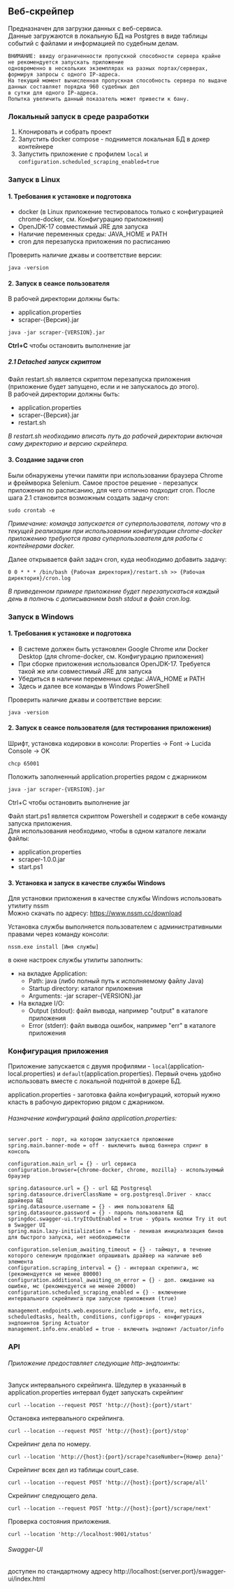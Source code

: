 ## Веб-скрейпер
Предназначен для загрузки данных с веб-сервиса.  
Данные загружаются в локальную БД на Postgres в виде таблицы событий с файлами и информацией по судебным делам.  

```
ВНИМАНИЕ: ввиду ограниченности пропускной способности сервера крайне не рекомендуется запускать приложение
одновременно в нескольких экземплярах на разных портах/серверах, формируя запросы с одного IP-адреса.
На текущий момент вычисленная пропускная способность сервера по выдаче данных составляет порядка 960 судебных дел 
в сутки для одного IP-адреса.  
Попытка увеличить данный показатель может привести к бану.
```

### Локальный запуск в среде разработки

1. Клонировать и собрать проект
2. Запустить docker compose - поднимется локальная БД в докер контейнере
3. Запустить приложение с профилем `local` и `configuration.scheduled_scraping_enabled=true`

### Запуск в Linux
#### 1. Требования к установке и подготовка
- docker (в Linux приложение тестировалось только с конфигурацией chrome-docker, см. Конфигурацию приложения)
- OpenJDK-17 совместимый JRE для запуска
- Наличие переменных среды: JAVA_HOME и PATH
- cron для перезапуска приложения по расписанию

Проверить наличие джавы и соответствие версии:
```
java -version
```

#### 2. Запуск в сеансе пользователя
В рабочей директории должны быть:
- application.properties
- scraper-{Версия}.jar

```
java -jar scraper-{VERSION}.jar
```
**Ctrl+C** чтобы остановить выполнение jar

##### 2.1 Detached запуск скриптом

Файл restart.sh является скриптом перезапуска приложения (приложение будет запущено, если и не запускалось до этого).  
В рабочей директории должны быть:
- application.properties
- scraper-{Версия}.jar
- restart.sh

_В restart.sh необходимо вписать путь до рабочей директории включая саму директорию и версию скрейпера._

#### 3. Создание задачи cron
Были обнаружены утечки памяти при использовании браузера Chrome и фреймворка Selenium. Самое простое решение - перезапуск приложения по расписанию, для чего отлично подходит cron.
После шага 2.1 становится возможным создать задачу cron:
```
sudo crontab -e
```
_Примечание: команда запускается от суперпользователя, потому что в текущей реализации при использовании конфигурации chrome-docker приложению требуются 
права суперпользователя для работы с контейнерами docker._

Далее открывается файл задач cron, куда необходимо добавить задачу:
```
0 0 * * * /bin/bash {Рабочая директория}/restart.sh >> {Рабочая директория}/cron.log
```
_В приведенном примере приложение будет перезапускаться каждый день в полночь с дописыванием bash stdout в файл cron.log._

### Запуск в Windows
#### 1. Требования к установке и подготовка
- В системе должен быть установлен Google Chrome или Docker Desktop (для chrome-docker, см. Конфигурацию приложения)
- При сборке приложения использовался OpenJDK-17. Требуется такой же или совместимый JRE для запуска
- Убедиться в наличии переменных среды: JAVA_HOME и PATH
- Здесь и далее все команды в Windows PowerShell

Проверить наличие джавы и соответствие версии:
```
java -version
```

#### 2. Запуск в сеансе пользователя (для тестирования приложения)
Шрифт, установка кодировки в консоли:
Properties -> Font -> Lucida Console -> OK
```
chcp 65001
```
Положить заполненный application.properties рядом с джарником

```
java -jar scraper-{VERSION}.jar
```

Ctrl+C чтобы остановить выполнение jar

Файл start.ps1 является скриптом Powershell и содержит в себе команду запуска приложения.  
Для использования необходимо, чтобы в одном каталоге лежали файлы:
- application.properties
- scraper-1.0.0.jar
- start.ps1

#### 3. Установка и запуск в качестве службы Windows
Для установки приложения в качестве службы Windows использовать утилиту nssm  
Можно скачать по адресу: https://www.nssm.cc/download

Установка службы выполняется пользователем с административными правами через команду консоли:
```
nssm.exe install [Имя службы]
```
в окне настроек службы утилиты заполнить:  
- на вкладке Application:  
  - Path: java (либо полный путь к исполняемому файлу Java)  
  - Startup directory: каталог приложения  
  - Arguments: -jar scraper-{VERSION}.jar  
- На вкладке I/O:  
  - Output (stdout): файл вывода, например "output" в каталоге приложения  
  - Error (stderr): файл вывода ошибок, например "err" в каталоге приложения  

### Конфигурация приложения
Приложение запускается с двумя профилями - `local`(application-local.properties) и `default`(application.properties).
Первый очень удобно использовать вместе с локальной поднятой в докере БД.

application.properties - заготовка файла конфигураций, который нужно класть в рабочую директорию рядом с джарником.

###### Назначение конфигураций файла application.properties:
```
server.port - порт, на котором запускается приложение
spring.main.banner-mode = off - выключить вывод баннера спринг в консоль

configuration.main_url = {} - url сервиса
configuration.browser={chrome-docker, chrome, mozilla} - используемый браузер

spring.datasource.url = {} - url БД Postgresql
spring.datasource.driverClassName = org.postgresql.Driver - класс драйвера БД
spring.datasource.username = {} - имя пользователя БД  
spring.datasource.password = {} - пароль пользователя БД  
springdoc.swagger-ui.tryItOutEnabled = true - убрать кнопки Try it out в Swagger UI  
spring.main.lazy-initialization = false - ленивая инициализация бинов для быстрого запуска, нет необходимости

configuration.selenium_awaiting_timeout = {} - таймаут, в течение которого селениум продолжает опрашивать драйвер на наличие веб элемента  
configuration.scraping_interval = {} - интервал скрепинга, мс (рекомендуется не менее 80000)  
configuration.additional_awaiting_on_error = {} - доп. ожидание на ошибке, мс (рекомендуется не менее 20000)  
configuration.scheduled_scraping_enabled = {} - включение интервального скрейпинга при запуске приложения (true) 

management.endpoints.web.exposure.include = info, env, metrics, scheduledtasks, health, conditions, configprops - конфигурация эндпоинтов Spring Actuator
management.info.env.enabled = true - включить эндпоинт /actuator/info
```

### API
###### Приложение предоставляет следующие http-эндпоинты:

Запуск интервального скрейпинга.
Шедулер в указанный в application.properties интервал будет запускать скрейпинг
```
curl --location --request POST 'http://{host}:{port}/start'
```
Остановка интервального скрейпинга.
```
curl --location --request POST 'http://{host}:{port}/stop'
```
Скрейпинг дела по номеру.
```
curl --location 'http://{host}:{port}/scrape?caseNumber={Номер дела}'
```
Скрейпинг всех дел из таблицы court_case. 
```
curl --location --request POST 'http://{host}:{port}/scrape/all'
```
Скрейпинг следующего дела.
```
curl --location --request POST 'http://{host}:{port}/scrape/next'
```
Проверка состояния приложения.
```
curl --location 'http://localhost:9001/status'
```
###### Swagger-UI 
доступен по стандартному адресу
http://localhost:{server.port}/swagger-ui/index.html
